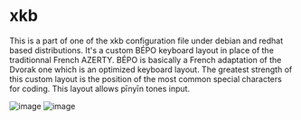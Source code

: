 # xkb
This is a part of one of the xkb configuration file under debian and redhat based distributions.
It's a custom BÉPO keyboard layout in place of the traditionnal French AZERTY. 
BÉPO is basically a French adaptation of the Dvorak one which is an optimized keyboard layout. 
The greatest strength of this custom layout is the position of the most common special characters for coding.
This layout allows pīnyīn tones input.

![image](https://user-images.githubusercontent.com/48366000/136686978-84e2aec2-c472-4cf7-8daa-fb6223f2523c.png)
![image](https://user-images.githubusercontent.com/48366000/133980509-e99520d3-0089-4bbd-b750-bbf2c882a879.png)
